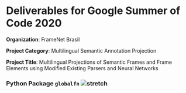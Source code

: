 # Deliverables for Google Summer of Code 2020
**Organization**: FrameNet Brasil

**Project Category**: Multilingual Semantic Annotation Projection

**Project Title**: Multilingual Projections of Semantic Frames and Frame Elements using Modified Existing Parsers and Neural Networks

### Python Package `globalfn` ![stretch](https://img.shields.io/static/v1?label=task&message=stretch&color=orange)

